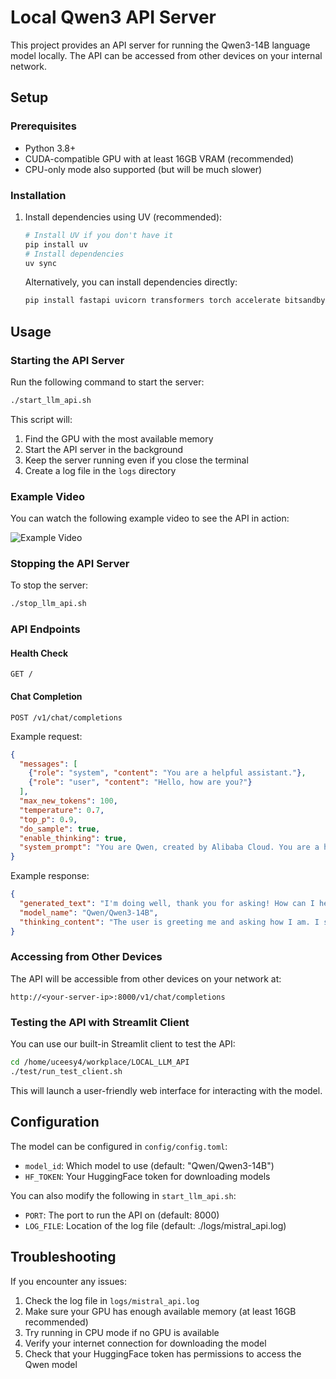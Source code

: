 # Local Qwen3 API Server

This project provides an API server for running the Qwen3-14B language model locally. The API can be accessed from other devices on your internal network.

## Setup

### Prerequisites

- Python 3.8+
- CUDA-compatible GPU with at least 16GB VRAM (recommended)
- CPU-only mode also supported (but will be much slower)

### Installation

1. Install dependencies using UV (recommended):
   ```bash
   # Install UV if you don't have it
   pip install uv
   # Install dependencies
   uv sync
   ```

   Alternatively, you can install dependencies directly:
   ```bash
   pip install fastapi uvicorn transformers torch accelerate bitsandbytes pydantic gputil streamlit
   ```

## Usage

### Starting the API Server

Run the following command to start the server:

```bash
./start_llm_api.sh
```

This script will:
1. Find the GPU with the most available memory
2. Start the API server in the background
3. Keep the server running even if you close the terminal
4. Create a log file in the `logs` directory

### Example Video

You can watch the following example video to see the API in action:

![Example Video](docs/example_video.gif)


### Stopping the API Server

To stop the server:

```bash
./stop_llm_api.sh
```

### API Endpoints

#### Health Check
```
GET /
```

#### Chat Completion
```
POST /v1/chat/completions
```

Example request:
```json
{
  "messages": [
    {"role": "system", "content": "You are a helpful assistant."},
    {"role": "user", "content": "Hello, how are you?"}
  ],
  "max_new_tokens": 100,
  "temperature": 0.7,
  "top_p": 0.9,
  "do_sample": true,
  "enable_thinking": true,
  "system_prompt": "You are Qwen, created by Alibaba Cloud. You are a helpful assistant."
}
```

Example response:
```json
{
  "generated_text": "I'm doing well, thank you for asking! How can I help you today?",
  "model_name": "Qwen/Qwen3-14B",
  "thinking_content": "The user is greeting me and asking how I am. I should respond in a friendly manner..."
}
```

### Accessing from Other Devices

The API will be accessible from other devices on your network at:
```
http://<your-server-ip>:8000/v1/chat/completions
```

### Testing the API with Streamlit Client

You can use our built-in Streamlit client to test the API:

```bash
cd /home/uceesy4/workplace/LOCAL_LLM_API
./test/run_test_client.sh
```

This will launch a user-friendly web interface for interacting with the model.

## Configuration

The model can be configured in `config/config.toml`:
- `model_id`: Which model to use (default: "Qwen/Qwen3-14B")
- `HF_TOKEN`: Your HuggingFace token for downloading models

You can also modify the following in `start_llm_api.sh`:
- `PORT`: The port to run the API on (default: 8000)
- `LOG_FILE`: Location of the log file (default: ./logs/mistral_api.log)

## Troubleshooting

If you encounter any issues:
1. Check the log file in `logs/mistral_api.log`
2. Make sure your GPU has enough available memory (at least 16GB recommended)
3. Try running in CPU mode if no GPU is available
4. Verify your internet connection for downloading the model
5. Check that your HuggingFace token has permissions to access the Qwen model
